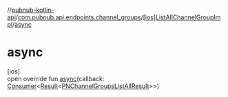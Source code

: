 //[pubnub-kotlin-api](../../../index.md)/[com.pubnub.api.endpoints.channel_groups](../index.md)/[[ios]ListAllChannelGroupImpl](index.md)/[async](async.md)

# async

[ios]\
open override fun [async](async.md)(callback: [Consumer](../../../../../pubnub-kotlin/pubnub-kotlin-core-api/pubnub-kotlin-core-api/com.pubnub.api.v2.callbacks/-consumer/index.md)&lt;[Result](../../../../../pubnub-kotlin/pubnub-kotlin-core-api/pubnub-kotlin-core-api/com.pubnub.api.v2.callbacks/-result/index.md)&lt;[PNChannelGroupsListAllResult](../../../../../pubnub-kotlin/pubnub-kotlin-core-api/pubnub-kotlin-core-api/com.pubnub.api.models.consumer.channel_group/-p-n-channel-groups-list-all-result/index.md)&gt;&gt;)
